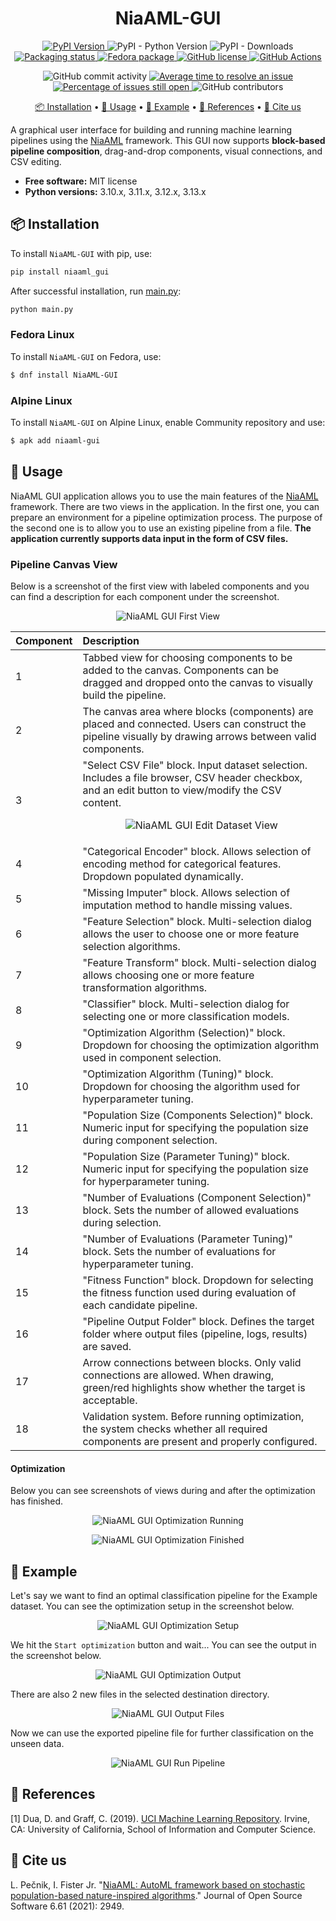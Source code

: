 <h1 align="center">
    NiaAML-GUI
</h1>

<p align="center">
    <a href="https://pypi.python.org/pypi/niaaml-gui">
        <img alt="PyPI Version" src="https://img.shields.io/pypi/v/niaaml-gui.svg">
    </a>
    <img alt="PyPI - Python Version" src="https://img.shields.io/pypi/pyversions/niaaml-gui.svg">
    <img alt="PyPI - Downloads" src="https://img.shields.io/pypi/dm/niaaml-gui.svg">
        <a href="https://repology.org/project/niaaml-gui/versions">
        <img alt="Packaging status" src="https://repology.org/badge/tiny-repos/niaaml-gui.svg">
    </a>
    <a href="https://src.fedoraproject.org/rpms/NiaAML-GUI">
        <img alt="Fedora package" src="https://img.shields.io/fedora/v/NiaAML-GUI?color=blue&label=Fedora%20Linux&logo=fedora">
    </a>
    <a href="https://github.com/flukapecnik/NiaAML-GUI/blob/master/LICENSE">
        <img alt="GitHub license" src="https://img.shields.io/github/license/lukapecnik/NiaAML-GUI.svg">
    </a>
    <a href="https://github.com/firefly-cpp/NiaAML-GUI/actions/workflows/test.yml">
        <img alt="GitHub Actions" src="https://github.com/firefly-cpp/NiaAML-GUI/actions/workflows/test.yml/badge.svg">
    </a>
</p>

<p align="center">
    <img alt="GitHub commit activity" src="https://img.shields.io/github/commit-activity/w/lukapecnik/NiaAML-GUI.svg">
    <a href='http://isitmaintained.com/project/lukapecnik/NiaAML-GUI "Average time to resolve an issue"'>
        <img alt="Average time to resolve an issue" src="http://isitmaintained.com/badge/resolution/lukapecnik/NiaAML-GUI.svg">
    </a>
    <a href='http://isitmaintained.com/project/lukapecnik/NiaAML-GUI "Percentage of issues still open"'>
        <img alt="Percentage of issues still open" src="http://isitmaintained.com/badge/open/lukapecnik/NiaAML-GUI.svg">
    </a>
    <img alt="GitHub contributors" src="https://img.shields.io/github/contributors/lukapecnik/NiaAML-GUI.svg">
</p>

<p align="center">
    <a href="#-installation">📦 Installation</a> •
    <a href="#-usage">🚀 Usage</a> •
    <a href="#-example">📓 Example</a> •
    <a href="#-references">📝 References</a> •
    <a href="#-cite-us">📄 Cite us</a>
</p>

A graphical user interface for building and running machine learning pipelines using the [NiaAML](https://github.com/firefly-cpp/NiaAML) framework. This GUI now supports **block-based pipeline composition**, drag-and-drop components, visual connections, and CSV editing.

* **Free software:** MIT license
* **Python versions:** 3.10.x, 3.11.x, 3.12.x, 3.13.x

## 📦 Installation

To install `NiaAML-GUI` with pip, use:

```sh
pip install niaaml_gui
```

After successful installation, run [main.py](niaaml_gui/main.py):

```sh
python main.py
```

### Fedora Linux

To install `NiaAML-GUI` on Fedora, use:

```sh
$ dnf install NiaAML-GUI
```

### Alpine Linux

To install `NiaAML-GUI` on Alpine Linux, enable Community repository and use:

```sh
$ apk add niaaml-gui 
```

## 🚀 Usage

NiaAML GUI application allows you to use the main features of the [NiaAML](https://github.com/firefly-cpp/NiaAML) framework. There are two views in the application. In the first one, you can prepare an environment for a pipeline optimization process. The purpose of the second one is to allow you to use an existing pipeline from a file. **The application currently supports data input in the form of CSV files.**

### Pipeline Canvas View

Below is a screenshot of the first view with labeled components and you can find a description for each component under the screenshot.

<p align="center"><img src=".github/gui1.png" alt="NiaAML GUI First View" title="NiaAML GUI First View"/></p>

| Component | Description |
|:----------|:------------|
| 1         | Tabbed view for choosing components to be added to the canvas. Components can be dragged and dropped onto the canvas to visually build the pipeline. |
| 2         | The canvas area where blocks (components) are placed and connected. Users can construct the pipeline visually by drawing arrows between valid components. |
| 3         | "Select CSV File" block. Input dataset selection. Includes a file browser, CSV header checkbox, and an edit button to view/modify the CSV content. <br> <p align="center"><img src=".github/gui3.png" alt="NiaAML GUI Edit Dataset View" title="NiaAML GUI Edit Dataset View"/></p> |
| 4         | "Categorical Encoder" block. Allows selection of encoding method for categorical features. Dropdown populated dynamically. |
| 5         | "Missing Imputer" block. Allows selection of imputation method to handle missing values. |
| 6         | "Feature Selection" block. Multi-selection dialog allows the user to choose one or more feature selection algorithms. |
| 7         | "Feature Transform" block. Multi-selection dialog allows choosing one or more feature transformation algorithms. |
| 8         | "Classifier" block. Multi-selection dialog for selecting one or more classification models. |
| 9         | "Optimization Algorithm (Selection)" block. Dropdown for choosing the optimization algorithm used in component selection. |
| 10        | "Optimization Algorithm (Tuning)" block. Dropdown for choosing the algorithm used for hyperparameter tuning. |
| 11        | "Population Size (Components Selection)" block. Numeric input for specifying the population size during component selection. |
| 12        | "Population Size (Parameter Tuning)" block. Numeric input for specifying the population size for hyperparameter tuning. |
| 13        | "Number of Evaluations (Component Selection)" block. Sets the number of allowed evaluations during selection. |
| 14        | "Number of Evaluations (Parameter Tuning)" block. Sets the number of evaluations for hyperparameter tuning. |
| 15        | "Fitness Function" block. Dropdown for selecting the fitness function used during evaluation of each candidate pipeline. |
| 16        | "Pipeline Output Folder" block. Defines the target folder where output files (pipeline, logs, results) are saved. |
| 17        | Arrow connections between blocks. Only valid connections are allowed. When drawing, green/red highlights show whether the target is acceptable. |
| 18        | Validation system. Before running optimization, the system checks whether all required components are present and properly configured. |


#### Optimization

Below you can see screenshots of views during and after the optimization has finished.

<p align="center"><img src=".github/gui2.png" alt="NiaAML GUI Optimization Running" title="NiaAML GUI Optimization Running"/></p>
<p align="center"><img src=".github/gui4.png" alt="NiaAML GUI Optimization Finished" title="NiaAML GUI Optimization Finished"/></p>

## 📓 Example

Let's say we want to find an optimal classification pipeline for the Example dataset. You can see the optimization setup in the screenshot below.

<p align="center"><img src=".github/gui6.png" alt="NiaAML GUI Optimization Setup" title="NiaAML GUI Optimization Setup"/></p>

We hit the `Start optimization` button and wait... You can see the output in the screenshot below.

<p align="center"><img src=".github/gui7.png" alt="NiaAML GUI Optimization Output" title="NiaAML GUI Optimization Output"/></p>

There are also 2 new files in the selected destination directory.

<p align="center"><img src=".github/gui8.png" alt="NiaAML GUI Output Files" title="NiaAML GUI Output Files"/></p>

Now we can use the exported pipeline file for further classification on the unseen data.

<p align="center"><img src=".github/gui9.png" alt="NiaAML GUI Run Pipeline" title="NiaAML GUI Run Pipeline"/></p>

## 📝 References

<a id="1">[1]</a> Dua, D. and Graff, C. (2019). [UCI Machine Learning Repository](http://archive.ics.uci.edu/ml). Irvine, CA: University of California, School of Information and Computer Science.

## 📄 Cite us

L. Pečnik, I. Fister Jr. "[NiaAML: AutoML framework based on stochastic population-based nature-inspired algorithms](https://joss.theoj.org/papers/10.21105/joss.02949)." Journal of Open Source Software 6.61 (2021): 2949.
